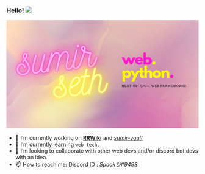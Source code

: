 ### Hello! <img src="https://raw.githubusercontent.com/MartinHeinz/MartinHeinz/master/wave.gif" width="30px">

![Header](https://github.com/SumirSeth/sumirseth/blob/main/vibes.png?raw=true)
- 🔭 I’m currently working on <a href="https://mokhaled112.github.io/RRWiki/"><b>RRWiki</b></a> and <a href="https://sumir.surge.sh"><i>sumir-vault</i></a>
- 🌱 I’m currently learning `web tech.`
- 👯 I’m looking to collaborate with other web devs and/or discord bot devs with an idea.
- 📫 How to reach me: Discord ID : _Spookひ#9498_
